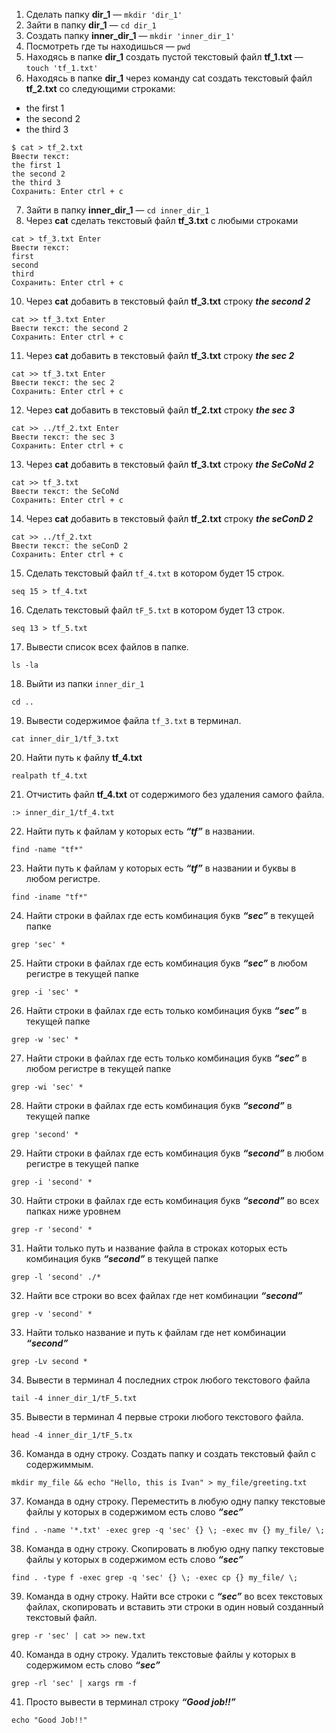 1. Сделать папку **dir_1**  —  `mkdir 'dir_1'`
 2. Зайти в папку **dir_1** — `cd dir_1`
 3. Создать папку **inner_dir_1** — `mkdir 'inner_dir_1'`
 4. Посмотреть где ты находишься — `pwd`
 5. Находясь в папке **dir_1** создать пустой текстовый файл **tf_1.txt** — `touch 'tf_1.txt'`
 6. Находясь в папке **dir_1** через команду cat создать текстовый файл **tf_2.txt** со следующими строками:

- the first 1
 - the second 2
- the third 3

```
$ cat > tf_2.txt
Ввести текст:
the first 1
the second 2
the third 3
Сохранить: Enter ctrl + c
```

 7. Зайти в папку **inner_dir_1** — `cd inner_dir_1`
 8. Через **cat** сделать текстовый файл **tf_3.txt**  c любыми строками
```
cat > tf_3.txt Enter
Ввести текст:
first
second
third
Сохранить: Enter ctrl + c
```
 10. Через **cat** добавить в текстовый файл **tf_3.txt** строку ***the second 2***
```
cat >> tf_3.txt Enter
Ввести текст: the second 2
Сохранить: Enter ctrl + c
```
 11. Через **cat** добавить в текстовый файл **tf_3.txt** строку ***the sec 2***
```
cat >> tf_3.txt Enter
Ввести текст: the sec 2
Сохранить: Enter ctrl + c
```
 12. Через **cat** добавить в текстовый файл **tf_2.txt** строку ***the sec 3***
```
cat >> ../tf_2.txt Enter
Ввести текст: the sec 3
Сохранить: Enter ctrl + c
```
 13. Через **cat** добавить в текстовый файл **tf_3.txt** строку ***the SeCoNd 2***
```
cat >> tf_3.txt
Ввести текст: the SeCoNd
Сохранить: Enter ctrl + c
```
 14. Через **cat** добавить в текстовый файл **tf_2.txt** строку ***the seConD 2***
 ```
cat >> ../tf_2.txt
Ввести текст: the seConD 2 
Сохранить: Enter ctrl + c
```
 15. Сделать текстовый файл `tf_4.txt` в котором будет 15 строк. 
 ```
seq 15 > tf_4.txt
```
 16. Сделать текстовый файл `tF_5.txt` в котором будет 13 строк. 
 ```
seq 13 > tf_5.txt
```
 17. Вывести список всех файлов в папке. 
 ```
ls -la
```
 18. Выйти из папки `inner_dir_1`
 ```
cd ..
```
 19. Вывести содержимое файла `tf_3.txt` в терминал.
 ```
 cat inner_dir_1/tf_3.txt
 ```
 20. Найти путь к файлу **tf_4.txt** 
 ```
 realpath tf_4.txt
 ```
 21. Отчистить файл **tf_4.txt** от содержимого без удаления самого файла.
 ```
:> inner_dir_1/tf_4.txt
 ```
 22. Найти путь к файлам у которых есть  ***“tf”*** в названии. 
 ```
 find -name "tf*"
 ```
 23. Найти путь к файлам у которых есть  ***“tf”*** в названии и буквы в любом регистре. 
 ```
 find -iname "tf*"
 ```
 24. Найти строки в файлах где есть комбинация букв ***“sec”*** в текущей папке 
 ```
 grep 'sec' *
 ```
 25. Найти строки в файлах где есть комбинация букв ***“sec”*** в любом регистре в текущей папке 
 ```
 grep -i 'sec' *
 ```
 26. Найти строки в файлах где есть только комбинация букв ***“sec”*** в текущей папке 
 ```
 grep -w 'sec' *
 ```
 27. Найти строки в файлах где есть только комбинация букв ***“sec”*** в любом регистре в текущей папке 
 ```
 grep -wi 'sec' *
 ```
 28. Найти строки в файлах где есть комбинация букв ***“second”*** в текущей папке 
 ```
 grep 'second' *
 ```
 29. Найти строки в файлах где есть комбинация букв ***“second”*** в любом регистре в текущей папке
 ```
 grep -i 'second' *
 ```
 30. Найти строки в файлах где есть комбинация букв ***“second”*** во всех папках ниже уровнем 
 ```
 grep -r 'second' *
 ```
 31. Найти только путь и название файла в строках которых есть комбинация букв ***“second”*** в текущей папке
 ```
 grep -l 'second' ./*
 ```
 32. Найти все строки во всех файлах где нет комбинации ***“second”***
 ```
 grep -v 'second' *
 ```
 33. Найти только название и путь к файлам где нет комбинации ***“second”***
 ```
 grep -Lv second *
 ```
 34. Вывести в терминал 4 последних строк любого текстового файла 
 ```
 tail -4 inner_dir_1/tF_5.txt
 ```
 35. Вывести в терминал 4 первые строки любого текстового файла. 
 ```
 head -4 inner_dir_1/tF_5.tx
 ```
 36. Команда в одну строку. Создать папку и создать текстовый файл с содержиммым. 
 ```
 mkdir my_file && echo "Hello, this is Ivan" > my_file/greeting.txt
 ```
 37. Команда в одну строку. Переместить в любую одну папку текстовые файлы у которых в содержимом есть слово ***“sec”***
 ```
 find . -name '*.txt' -exec grep -q 'sec' {} \; -exec mv {} my_file/ \;
 ```
 38. Команда в одну строку. Скопировать в любую одну папку текстовые файлы у которых в содержимом есть слово ***“sec”***
 ```
 find . -type f -exec grep -q 'sec' {} \; -exec cp {} my_file/ \;
 ```
 39. Команда в одну строку. Найти все строки c ***“sec”*** во всех текстовых файлах, скопировать и вставить эти строки в один новый созданный текстовый файл.
 ```
 grep -r 'sec' | cat >> new.txt
 ```
 40. Команда в одну строку. Удалить текстовые файлы у которых в содержимом есть слово ***“sec”***
 ```
 grep -rl 'sec' | xargs rm -f
 ```
 41. Просто вывести в терминал строку ***“Good job!!”*** 
 ```
 echo "Good Job!!"
 ```
